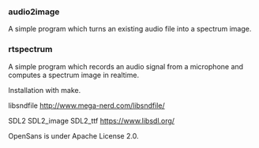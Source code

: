 ### audio2image ###
A simple program which turns an existing audio file into a spectrum image.

### rtspectrum ###
A simple program which records an audio signal from a microphone and computes a spectrum image in realtime.

Installation with make.

libsndfile
http://www.mega-nerd.com/libsndfile/

SDL2 SDL2_image SDL2_ttf
https://www.libsdl.org/

OpenSans is under Apache License 2.0.
